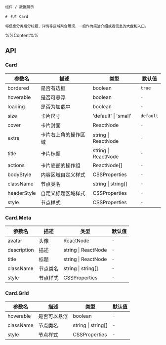 `````
组件 / 数据展示

# 卡片 Card

将信息分类后分标题、详情等区域聚合展现，一般作为简洁介绍或者信息的大盘和入口。
`````

%%Content%%

## API

### Card

|参数名|描述|类型|默认值|
|---|---|---|---|
|bordered|是否有边框|boolean |`true`|
|hoverable|是否可悬浮|boolean |`-`|
|loading|是否为加载中|boolean |`-`|
|size|卡片尺寸|'default' \| 'small' |`default`|
|cover|卡片封面|ReactNode |`-`|
|extra|卡片右上角的操作区域|string \| ReactNode |`-`|
|title|卡片标题|string \| ReactNode |`-`|
|actions|卡片底部的操作组|ReactNode[] |`-`|
|bodyStyle|内容区域自定义样式|CSSProperties |`-`|
|className|节点类名|string \| string[] |`-`|
|headerStyle|自定义标题区域样式|CSSProperties |`-`|
|style|节点样式|CSSProperties |`-`|

### Card.Meta

|参数名|描述|类型|默认值|
|---|---|---|---|
|avatar|头像|ReactNode |`-`|
|description|描述|string \| ReactNode |`-`|
|title|标题|string \| ReactNode |`-`|
|className|节点类名|string \| string[] |`-`|
|style|节点样式|CSSProperties |`-`|

### Card.Grid

|参数名|描述|类型|默认值|
|---|---|---|---|
|hoverable|是否可以悬浮|boolean |`-`|
|className|节点类名|string \| string[] |`-`|
|style|节点样式|CSSProperties |`-`|
